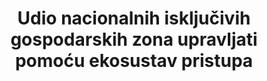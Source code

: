---
layout: indicator
indicator: 14.2.1
indicator_variable: null
graph: null
graph_type_description: null
title: >-
  Udio nacionalnih isključivih gospodarskih zona upravljati pomoću  ekosustav pristupa
permalink: /14-2-1/
sdg_goal: 14
graph_status_notes: unk
variable_description: null
variable_notes: null
un_designated_tier: '3'
un_custodial_agency: "UNEP  (Partnering  Agencies:  IOC-UNESCO,  FAO)"
target_id: '14.2'
has_metadata: true
rationale_interpretation: >-
  Štoviše, 18 konvencija o regionalnim morskim oceanima i akcijski planovi trenutno rade na razvijanju osnovnog skupa zajedničkih pokazatelja koji će se koristiti na regionalnim morima za praćenje i izvješćivanje o stanju morskog okoliša. Nekoliko predloženih pokazatelja odnosi se na 14.2, na primjer: (a) usvojene nacionalne smjernice ICZM-a i omogućavanje zakonodavstva; (b) broj postojećih nacionalnih i lokalnih pomorskih i pomorskih planova koji uključuju prilagodbu klimatskim promjenama; (c) postojećih nacionalnih planova prilagodbe; (d) Mjere ribolova na mjestu (ograničenja dopuštenih ulova, zatvaranja na terenu, planovi oporabe, mjere smanjenja kapaciteta); (e) Trendovi u kritičnom opsegu i stanju; (f) Pritisak stanovništva / urbanizacija: dužina obalnog modifikacije i km2 obnove obale.
goal_meta_link: 'http://unstats.un.org/sdgs/files/metadata-compilation/Metadata-Goal-14.pdf'
goal_meta_link_page: 3
indicator_name: >-
  Udio nacionalnih isključivih gospodarskih zona upravljati pomoću  ekosustav pristupa
target: >-
  Do 2020. godine održavati i zaštititi održivost morskog i obalnog ekosustava kako bi se izbjegli značajni nepovoljni utjecaji, uključujući jačanje njihove elastičnosti i poduzeti mjere za njihovu obnovu kako bi se postigli zdravi i produktivni oceani.
indicator_definition: >-
  Iako zahtijeva daljnji razvoj praktične provedbe, pokazatelj je sličan pokazateljima UNEP-a za praćenje napretka na morskom i obalnom EBM-u u okviru dvogodišnjeg programa rada. UNEP, IOC i FAO su dostupni za potporu zemljama u operacionalizaciji pokazatelja. Povezanost se može istražiti pomoću IUCN-ova Green List i Ocean Health Indexa. Tehničku radnu skupinu za završetak pojedinosti mogla bi podržati UNEP, IOC, FAO zima / proljeće 2016. godine.
source_title: null
source_notes: null
published: true  

---